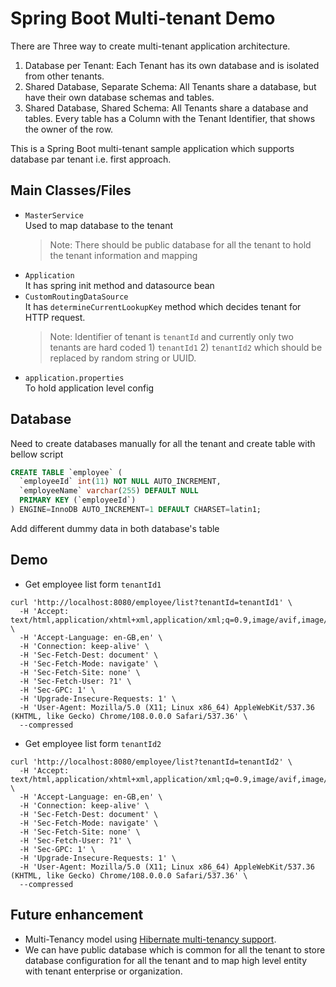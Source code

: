 # Spring Boot Multi-tenant Demo

There are Three way to create multi-tenant application architecture.

1. Database per Tenant: Each Tenant has its own database and is isolated from other tenants.
2. Shared Database, Separate Schema: All Tenants share a database, but have their own database schemas and tables.
3. Shared Database, Shared Schema: All Tenants share a database and tables. Every table has a Column with the Tenant
   Identifier, that shows the owner of the row.

This is a Spring Boot multi-tenant sample application which supports database par tenant i.e. first approach.

## Main Classes/Files

- `MasterService`  
  Used to map database to the tenant
  > Note: There should be public database for all the tenant to hold the tenant information and mapping
- `Application`  
  It has spring init method and datasource bean
- `CustomRoutingDataSource`  
  It has `determineCurrentLookupKey` method which decides tenant for HTTP request.
  > Note: Identifier of tenant is `tenantId` and currently only two tenants are hard coded 1) `tenantId1` 2) `tenantId2`
  which
  should be replaced by random string or UUID.
- `application.properties`  
  To hold application level config

## Database

Need to create databases manually for all the tenant and create table with bellow script

```sql
CREATE TABLE `employee` (
  `employeeId` int(11) NOT NULL AUTO_INCREMENT,
  `employeeName` varchar(255) DEFAULT NULL
  PRIMARY KEY (`employeeId`)
) ENGINE=InnoDB AUTO_INCREMENT=1 DEFAULT CHARSET=latin1;
```

Add different dummy data in both database's table

## Demo

- Get employee list form `tenantId1`

```shell
curl 'http://localhost:8080/employee/list?tenantId=tenantId1' \
  -H 'Accept: text/html,application/xhtml+xml,application/xml;q=0.9,image/avif,image/webp,image/apng,*/*;q=0.8' \
  -H 'Accept-Language: en-GB,en' \
  -H 'Connection: keep-alive' \
  -H 'Sec-Fetch-Dest: document' \
  -H 'Sec-Fetch-Mode: navigate' \
  -H 'Sec-Fetch-Site: none' \
  -H 'Sec-Fetch-User: ?1' \
  -H 'Sec-GPC: 1' \
  -H 'Upgrade-Insecure-Requests: 1' \
  -H 'User-Agent: Mozilla/5.0 (X11; Linux x86_64) AppleWebKit/537.36 (KHTML, like Gecko) Chrome/108.0.0.0 Safari/537.36' \
  --compressed
```

- Get employee list form `tenantId2`

```shell
curl 'http://localhost:8080/employee/list?tenantId=tenantId2' \
  -H 'Accept: text/html,application/xhtml+xml,application/xml;q=0.9,image/avif,image/webp,image/apng,*/*;q=0.8' \
  -H 'Accept-Language: en-GB,en' \
  -H 'Connection: keep-alive' \
  -H 'Sec-Fetch-Dest: document' \
  -H 'Sec-Fetch-Mode: navigate' \
  -H 'Sec-Fetch-Site: none' \
  -H 'Sec-Fetch-User: ?1' \
  -H 'Sec-GPC: 1' \
  -H 'Upgrade-Insecure-Requests: 1' \
  -H 'User-Agent: Mozilla/5.0 (X11; Linux x86_64) AppleWebKit/537.36 (KHTML, like Gecko) Chrome/108.0.0.0 Safari/537.36' \
  --compressed
```

## Future enhancement

- Multi-Tenancy model
  using [Hibernate multi-tenancy support](https://docs.jboss.org/hibernate/orm/4.2/devguide/en-US/html/ch16.html).
- We can have public database which is common for all the tenant to store database configuration for all the tenant and
  to map high level entity with tenant enterprise or organization.